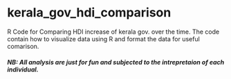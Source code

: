 # kerala_gov_hdi_comparison
R Code for Comparing HDI increase of kerala gov. over the time. The code contain how to visualize data using R and format the data for useful comarison.
##### NB: All analysis are just for fun and subjected to the intrepretaion of each individual.
